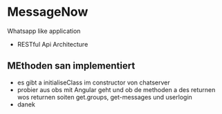 # MessageNow
Whatsapp like application

- RESTful Api Architecture


## MEthoden san implementiert
- es gibt a initialiseClass im constructor von chatserver
- probier aus obs mit Angular geht und ob de methoden a des returnen wos returnen soiten get.groups, get-messages und userlogin
- danek
